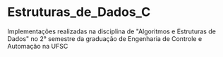 # Estruturas_de_Dados_C
 Implementações realizadas na disciplina de "Algoritmos e Estruturas de Dados" no 2° semestre da graduação de Engenharia de Controle e Automação na UFSC
